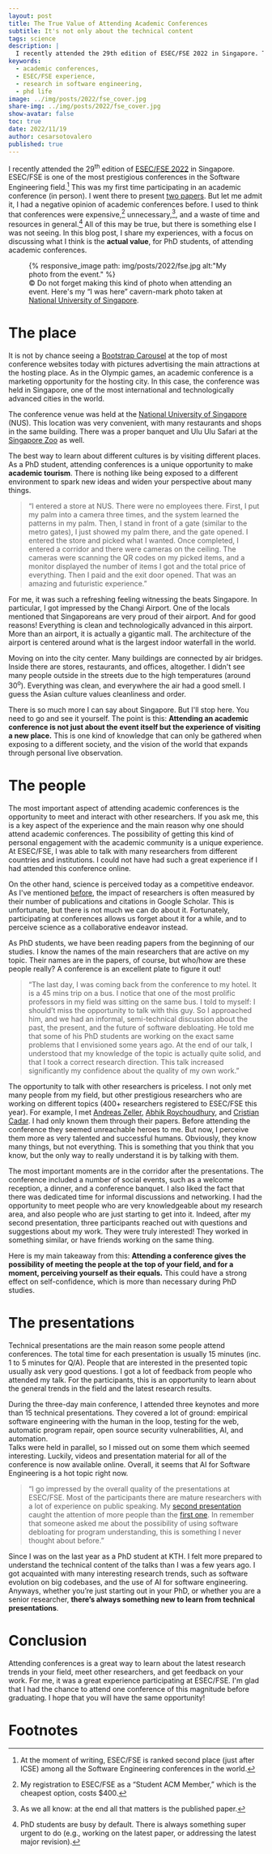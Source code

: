```yaml
---
layout: post
title: The True Value of Attending Academic Conferences
subtitle: It's not only about the technical content
tags: science
description: |
  I recently attended the 29th edition of ESEC/FSE 2022 in Singapore. This was my first time participating in a big academic conference (in real-life). In this blog post, I share my experiences, with a focus on what I think is the actual value of attending these kinds of events. 
keywords:
  - academic conferences,
  - ESEC/FSE experience,
  - research in software engineering,
  - phd life
image: ../img/posts/2022/fse_cover.jpg
share-img: ../img/posts/2022/fse_cover.jpg
show-avatar: false
toc: true
date: 2022/11/19
author: cesarsotovalero 
published: true
---
```


I recently attended the 29<sup>th</sup> edition of [ESEC/FSE 2022](https://2022.esec-fse.org/) in Singapore.
ESEC/FSE is one of the most prestigious conferences in the Software Engineering field.[^1]
This was my first time participating in an academic conference (in person).
I went there to present [two papers](https://2022.esec-fse.org/profile/cesarsotovalero). 
But let me admit it, I had a negative opinion of academic conferences before.
I used to think that conferences were expensive,[^2] unnecessary,[^3], and a waste of time and resources in general.[^4]
All of this may be true, but there is something else I was not seeing.
In this blog post, I share my experiences, with a focus on discussing what I think is the **actual value**, for PhD students, of attending academic conferences.

<figure class="jb_picture">
  {% responsive_image path: img/posts/2022/fse.jpg alt:"My photo from the event." %}
  <figcaption class="stroke"> 
    &#169; Do not forget making this kind of photo when attending an event. Here's my “I was here” cavern-mark photo taken at <a href="https://goo.gl/maps/jjdXKbpiXA4Dv1Uf7">National University of Singapore</a>.
  </figcaption>

</figure>

# The place

It is not by chance seeing a [Bootstrap Carousel](https://www.w3schools.com/bootstrap/bootstrap_carousel.asp) at the top of most conference websites today with pictures advertising the main attractions at the hosting place.
As in the Olympic games, an academic conference is a marketing opportunity for the hosting city.
In this case, the conference was held in Singapore, one of the most international and technologically advanced cities in the world.

The conference venue was held at the [National University of Singapore](https://www.nus.edu.sg/) (NUS).
This location was very convenient, with many restaurants and shops in the same building.
There was a proper banquet and Ulu Ulu Safari at the [Singapore Zoo](https://g.page/sg-zoo?share) as well.

The best way to learn about different cultures is by visiting different places.
As a PhD student, attending conferences is a unique opportunity to make **academic tourism**.
There is nothing like being exposed to a different environment to spark new ideas and widen your perspective about many things.


> “I entered a store at NUS. There were no employees there. 
> First, I put my palm into a camera three times, and the system learned the patterns in my palm.
> Then, I stand in front of a gate (similar to the metro gates), I just showed my palm there, and the gate opened. 
> I entered the store and picked what I wanted. Once completed, I entered a corridor and there were cameras on the ceiling.
> The cameras were scanning the QR codes on my picked items, and a monitor displayed the number of items I got and the total price of everything.
> Then I paid and the exit door opened. 
> That was an amazing and futuristic experience.”

For me, it was such a refreshing feeling witnessing the beats Singapore.
In particular, I got impressed by the Changi Airport.
One of the locals mentioned that Singaporeans are very proud of their airport.
And for good reasons!
Everything is clean and technologically advanced in this airport.
More than an airport, it is actually a gigantic mall.
The architecture of the airport is centered around what is the largest indoor waterfall in the world.

Moving on into the city center.
Many buildings are connected by air bridges.
Inside there are stores, restaurants, and offices, altogether.
I didn't see many people outside in the streets due to the high temperatures (around 30<sup>o</sup>).
Everything was clean, and everywhere the air had a good smell.
I guess the Asian culture values cleanliness and order.

There is so much more I can say about Singapore.
But I'll stop here.
You need to go and see it yourself.
The point is this: **Attending an academic conference is not just about the event itself but the experience of visiting a new place.**
This is one kind of knowledge that can only be gathered when exposing to a different society, and the vision of the world that expands through personal live observation.

# The people

The most important aspect of attending academic conferences is the opportunity to meet and interact with other researchers.
If you ask me, this is a key aspect of the experience and the main reason why one should attend academic conferences.
The possibility of getting this kind of personal engagement with the academic community is a unique experience.
At ESEC/FSE, I was able to talk with many researchers from different countries and institutions.
I could not have had such a great experience if I had attended this conference online.

On the other hand, science is perceived today as a competitive endeavor.
As I've mentioned [before](../blog/how-phd-profiles-are-evaluated.html), the impact of researchers is often measured by their number of publications and citations in Google Scholar.
This is unfortunate, but there is not much we can do about it.
Fortunately, participating at conferences allows us forget about it for a while, and to perceive science as a collaborative endeavor instead.

As PhD students, we have been reading papers from the beginning of our studies.
I know the names of the main researchers that are active on my topic.
Their names are in the papers, of course, but who/how are these people really?
A conference is an excellent plate to figure it out!

> “The last day, I was coming back from the conference to my hotel. It is a 45 mins trip on a bus. I notice that one of the most prolific professors in my field was sitting on the same bus. I told to myself: I should’t miss the opportunity to talk with this guy. So I approached him, and we had an informal, semi-technical discussion about the past, the present, and the future of software debloating. He told me that some of his PhD students are working on the exact same problems that I envisioned some years ago. At the end of our talk, I understood that my knowledge of the topic is actually quite solid, and that I took a correct research direction. This talk increased significantly my confidence about the quality of my own work.”

The opportunity to talk with other researchers is priceless.
I not only met many people from my field, but other prestigious researchers who are working on different topics (400+ researchers registered to ESEC/FSE this year).
For example, I met [Andreas Zeller](https://andreas-zeller.info/), [Abhik Roychoudhury](https://abhikrc.com/), and [Cristian Cadar](https://www.doc.ic.ac.uk/~cristic/).
I had only known them through their papers.
Before attending the conference they seemed unreachable heroes to me.
But now, I perceive them more as very talented and successful humans.
Obviously, they know many things, but not everything.
This is something that you think that you know, but the only way to really understand it is by talking with them.

The most important moments are in the corridor after the presentations.
The conference included a number of social events, such as a welcome reception, a dinner, and a conference banquet.
I also liked the fact that there was dedicated time for informal discussions and networking.
I had the opportunity to meet people who are very knowledgeable about my research area, and also people who are just starting to get into it.
Indeed, after my second presentation, three participants reached out with questions and suggestions about my work.
They were truly interested!
They worked in something similar, or have friends working on the same thing.

Here is my main takeaway from this: **Attending a conference gives the possibility of meeting the people at the top of your field, and for a moment, perceiving yourself as their equals.**
This could have a strong effect on self-confidence, which is more than necessary during PhD studies.

# The presentations

Technical presentations are the main reason some people attend conferences.
The total time for each presentation is usually 15 minutes (inc. 1 to 5 minutes for Q/A).
People that are interested in the presented topic usually ask very good questions.
I  got a lot of feedback from people who attended my talk.
For the participants, this is an opportunity to learn about the general trends in the field and the latest research results.

During the three-day main conference, I attended three keynotes and more than 15 technical presentations.
They covered a lot of ground: empirical software engineering with the human in the loop, testing for the web, automatic program repair, open source security vulnerabilities, AI, and automation.  
Talks were held in parallel, so I missed out on some them which seemed interesting.
Luckily, videos and presentation material for all of the conference is now available online.
Overall, it seems that AI for Software Engineering is a hot topic right now.

> “I go impressed by the overall quality of the presentations at ESEC/FSE. 
> Most of the participants there are mature researchers with a lot of experience on public speaking.
> My [second presentation](https://youtu.be/HXj2B8eHmt4) caught the attention of more people than the [first one](https://youtu.be/cePEl485E_s).
> In remember that someone asked me about the possibility of using software debloating for program understanding, this is something I never thought about before.”

Since I was on the last year as a PhD student at KTH.
I felt more prepared to understand the technical content of the talks than I was a few years ago.
I got acquainted with many interesting research trends, such as software evolution on big codebases, and the use of AI for software engineering.
Anyways, whether you’re just starting out in your PhD, or whether you are a senior researcher, **there’s always something new to learn from technical presentations**.

# Conclusion

Attending conferences is a great way to learn about the latest research trends in your field, meet other researchers, and get feedback on your work.
For me, it was a great experience participating at ESEC/FSE.
I'm glad that I had the chance to attend one conference of this magnitude before graduating.
I hope that you will have the same opportunity!

# Footnotes

[^1]: At the moment of writing, ESEC/FSE is ranked second place (just after ICSE) among all the Software Engineering conferences in the world. 

[^2]: My registration to ESEC/FSE as a “Student ACM Member,” which is the cheapest option, costs $400.

[^3]: As we all know: at the end all that matters is the published paper.

[^4]: PhD students are busy by default. There is always something super urgent to do (e.g., working on the latest paper, or addressing the latest major revision).